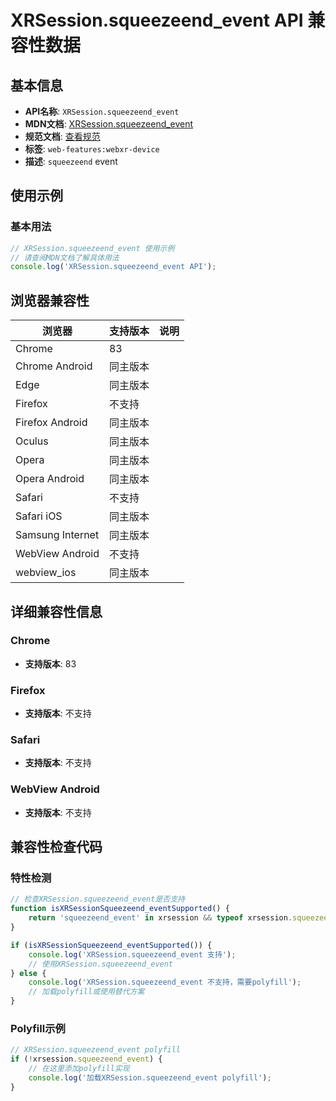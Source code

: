# XRSession.squeezeend_event API 兼容性数据

## 基本信息

- **API名称**: `XRSession.squeezeend_event`
- **MDN文档**: [XRSession.squeezeend_event](https://developer.mozilla.org/docs/Web/API/XRSession/squeezeend_event)
- **规范文档**: [查看规范](https://immersive-web.github.io/webxr/#eventdef-xrsession-squeezeend,https://immersive-web.github.io/webxr/#dom-xrsession-onsqueezeend)
- **标签**: `web-features:webxr-device`
- **描述**: `squeezeend` event

## 使用示例

### 基本用法

```javascript
// XRSession.squeezeend_event 使用示例
// 请查阅MDN文档了解具体用法
console.log('XRSession.squeezeend_event API');
```

## 浏览器兼容性

| 浏览器 | 支持版本 | 说明 |
|--------|----------|------|
| Chrome | 83 |  |
| Chrome Android | 同主版本 |  |
| Edge | 同主版本 |  |
| Firefox | 不支持 |  |
| Firefox Android | 同主版本 |  |
| Oculus | 同主版本 |  |
| Opera | 同主版本 |  |
| Opera Android | 同主版本 |  |
| Safari | 不支持 |  |
| Safari iOS | 同主版本 |  |
| Samsung Internet | 同主版本 |  |
| WebView Android | 不支持 |  |
| webview_ios | 同主版本 |  |

## 详细兼容性信息

### Chrome

- **支持版本**: 83

### Firefox

- **支持版本**: 不支持

### Safari

- **支持版本**: 不支持

### WebView Android

- **支持版本**: 不支持

## 兼容性检查代码

### 特性检测

```javascript
// 检查XRSession.squeezeend_event是否支持
function isXRSessionSqueezeend_eventSupported() {
    return 'squeezeend_event' in xrsession && typeof xrsession.squeezeend_event === 'function';
}

if (isXRSessionSqueezeend_eventSupported()) {
    console.log('XRSession.squeezeend_event 支持');
    // 使用XRSession.squeezeend_event
} else {
    console.log('XRSession.squeezeend_event 不支持，需要polyfill');
    // 加载polyfill或使用替代方案
}
```

### Polyfill示例

```javascript
// XRSession.squeezeend_event polyfill
if (!xrsession.squeezeend_event) {
    // 在这里添加polyfill实现
    console.log('加载XRSession.squeezeend_event polyfill');
}
```

